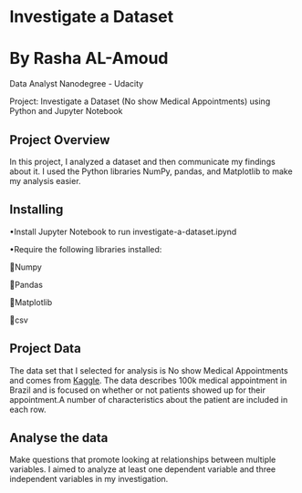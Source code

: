 
# Investigate a Dataset 

# By Rasha AL-Amoud

Data Analyst Nanodegree - Udacity

Project: Investigate a Dataset (No show Medical Appointments) using Python and Jupyter Notebook 

## Project Overview

In this project, I analyzed a dataset and then communicate my findings about it. I used the Python libraries NumPy, pandas, and Matplotlib to make my analysis easier.

## Installing

•Install Jupyter Notebook to run investigate-a-dataset.ipynd

•Require the following libraries installed:

Numpy

Pandas

Matplotlib

csv



##  Project Data

The data set that I selected for analysis is No show Medical Appointments and comes from <a href="https://www.kaggle.com/joniarroba/noshowappointments">Kaggle</a>.
 The data describes 100k medical appointment in Brazil and is focused on whether or not patients   showed up for their appointment.A number of characteristics about the patient are included in each row.

## Analyse the data

Make questions that promote looking at relationships between multiple variables. I aimed to analyze at least one dependent variable and three independent variables in my investigation.
